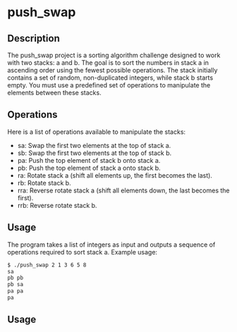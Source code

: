 <h1>push_swap</h1>


<h2>Description</h2>

The push_swap project is a sorting algorithm challenge designed to work with two stacks: a and b. The goal is to sort the numbers in stack a in ascending order using the fewest possible operations. The stack initially contains a set of random, non-duplicated integers, while stack b starts empty. You must use a predefined set of operations to manipulate the elements between these stacks.

<h2>Operations</h2>

Here is a list of operations available to manipulate the stacks:

<ul>
  <li>sa: Swap the first two elements at the top of stack a.</li>
  <li>sb: Swap the first two elements at the top of stack b.</li>
  <li>pa: Push the top element of stack b onto stack a.</li>
  <li>pb: Push the top element of stack a onto stack b.</li>
  <li>ra: Rotate stack a (shift all elements up, the first becomes the last).</li>
  <li>rb: Rotate stack b.</li>
  <li>rra: Reverse rotate stack a (shift all elements down, the last becomes the first).</li>
  <li>rrb: Reverse rotate stack b.</li>
</ul>

<h2>Usage</h2>

The program takes a list of integers as input and outputs a sequence of operations required to sort stack a. Example usage:

```bash
$ ./push_swap 2 1 3 6 5 8
sa
pb pb
pb sa
pa pa
pa
```


<h2>Usage</h2>
